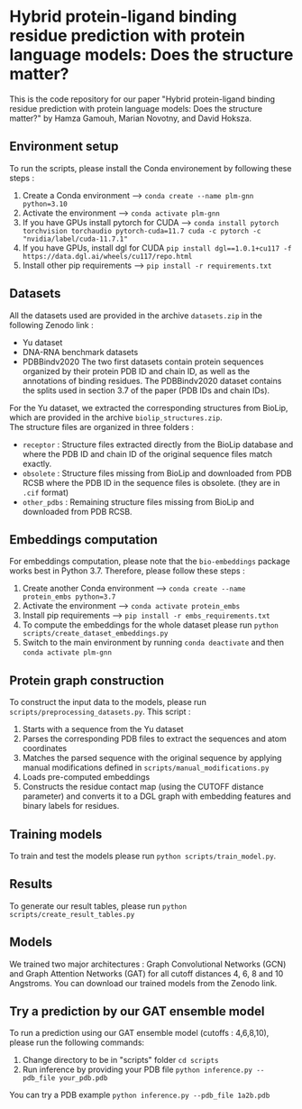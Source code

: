 # Hybrid protein-ligand binding residue prediction with protein language models: Does the structure matter?

This is the code repository for our paper "Hybrid protein-ligand binding residue prediction with protein language models: Does the structure matter?" by Hamza Gamouh, Marian Novotny, and David Hoksza.


## Environment setup
To run the scripts, please install the Conda environement by following these steps :
1. Create a Conda environment --> `conda create --name plm-gnn python=3.10`
2. Activate the environment --> `conda activate plm-gnn`
3. If you have GPUs install pytorch for CUDA --> `conda install pytorch torchvision torchaudio pytorch-cuda=11.7 cuda -c pytorch -c "nvidia/label/cuda-11.7.1"`
4. If you have GPUs, install dgl for CUDA `pip install dgl==1.0.1+cu117 -f https://data.dgl.ai/wheels/cu117/repo.html`
5. Install other pip requirements --> `pip install -r requirements.txt`
   
## Datasets
All the datasets used are provided in the archive `datasets.zip` in the following Zenodo link :
- Yu dataset
- DNA-RNA benchmark datasets
- PDBBindv2020
The two first datasets contain protein sequences organized by their protein PDB ID and chain ID, as well as the annotations of binding residues. The PDBBindv2020 dataset contains the splits used in section 3.7 of the paper (PDB IDs and chain IDs).

For the Yu dataset, we extracted the corresponding structures from BioLip, which are provided in the archive `biolip_structures.zip`.
<br>
The structure files are organized in three folders :
- `receptor` : Structure files extracted directly from the BioLip database and where the PDB ID and chain ID of the original sequence files match exactly.
- `obsolete` : Structure files missing from BioLip and downloaded from PDB RCSB where the PDB ID in the sequence files is obsolete. (they are in `.cif` format)
- `other_pdbs` : Remaining structure files missing from BioLip and downloaded from PDB RCSB.


## Embeddings computation
For embeddings computation, please note that the `bio-embeddings` package works best in Python 3.7. Therefore, please follow these steps :
1. Create another Conda environment --> `conda create --name protein_embs python=3.7`
2. Activate the environment --> `conda activate protein_embs`
3. Install pip requirements --> `pip install -r embs_requirements.txt`
4. To compute the embeddings for the whole dataset please run `python scripts/create_dataset_embeddings.py`
5. Switch to the main environment by running `conda deactivate` and then `conda activate plm-gnn`

## Protein graph construction
To construct the input data to the models, please run `scripts/preprocessing_datasets.py`. This script :
1. Starts with a sequence from the Yu dataset
2. Parses the corresponding PDB files to extract the sequences and atom coordinates
3. Matches the parsed sequence with the original sequence by applying manual modifications defined in `scripts/manual_modifications.py`
4. Loads pre-computed embeddings
5. Constructs the residue contact map (using the CUTOFF distance parameter) and converts it to a DGL graph with embedding features and binary labels for residues.

## Training models
To train and test the models please run `python scripts/train_model.py`. 

## Results
To generate our result tables, please run  `python scripts/create_result_tables.py`

## Models
We trained two major architectures : Graph Convolutional Networks (GCN) and Graph Attention Networks (GAT) for all cutoff  distances 4, 6, 8 and 10 Angstroms. You can download our trained models from the Zenodo link.

## Try a prediction by our GAT ensemble model
To run a prediction using our GAT ensemble model (cutoffs : 4,6,8,10), please run the following commands:
1. Change directory to be in "scripts" folder `cd scripts`
2. Run inference by providing your PDB file `python inference.py --pdb_file your_pdb.pdb`
   
You can try a PDB example `python inference.py --pdb_file 1a2b.pdb` 
